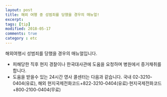 ```yaml
---
layout: post
title: 해외 여행 중 성범죄를 당했을 경우의 매뉴얼!
excerpt: 
tags: [tip]
modified: 2018-05-17
comments: true
category : etc
---
```



해외여행시 성범죄를 당했을 경우의 매뉴얼입니다.

- 피해당한 직후 현지 경찰이나 한국대사관에 도움을 요청하며 병원에서 증거채취를 합니다. 
- 도움을 받을수 있는 24시간 영사 콜센터는 다음과 같습니다. 
      국내 02-3210-0404(유료), 해외 현지국제전화코드+822-3210-0404(유료)·현지국제전화코드+800-2100-0404(무료)
